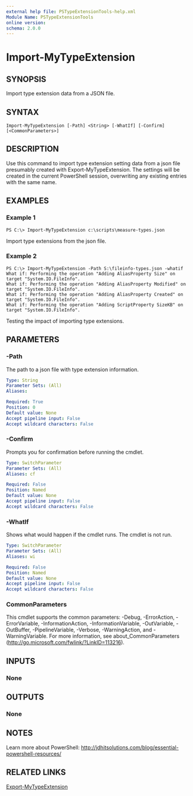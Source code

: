```yaml
---
external help file: PSTypeExtensionTools-help.xml
Module Name: PSTypeExtensionTools
online version: 
schema: 2.0.0
---
```


# Import-MyTypeExtension

## SYNOPSIS
Import type extension data from a JSON file.

## SYNTAX

```
Import-MyTypeExtension [-Path] <String> [-WhatIf] [-Confirm] [<CommonParameters>]
```

## DESCRIPTION
Use this command to import type extension setting data from a json file presumably created with Export-MyTypeExtension. The settings will be created in the current PowerShell session, overwriting any existing entries with the same name.

## EXAMPLES

### Example 1
```
PS C:\> Import-MyTypeExtension c:\scripts\measure-types.json
```

Import type extensions from the json file.

### Example 2
```
PS C:\> Import-MyTypeExtension -Path S:\fileinfo-types.json -whatif
What if: Performing the operation "Adding AliasProperty Size" on target "System.IO.FileInfo".
What if: Performing the operation "Adding AliasProperty Modified" on target "System.IO.FileInfo".
What if: Performing the operation "Adding AliasProperty Created" on target "System.IO.FileInfo".
What if: Performing the operation "Adding ScriptProperty SizeKB" on target "System.IO.FileInfo".
```
Testing the impact of importing type extensions.
## PARAMETERS

### -Path
The path to a json file with type extension information.

```yaml
Type: String
Parameter Sets: (All)
Aliases: 

Required: True
Position: 0
Default value: None
Accept pipeline input: False
Accept wildcard characters: False
```

### -Confirm
Prompts you for confirmation before running the cmdlet.

```yaml
Type: SwitchParameter
Parameter Sets: (All)
Aliases: cf

Required: False
Position: Named
Default value: None
Accept pipeline input: False
Accept wildcard characters: False
```

### -WhatIf
Shows what would happen if the cmdlet runs. The cmdlet is not run.

```yaml
Type: SwitchParameter
Parameter Sets: (All)
Aliases: wi

Required: False
Position: Named
Default value: None
Accept pipeline input: False
Accept wildcard characters: False
```

### CommonParameters
This cmdlet supports the common parameters: -Debug, -ErrorAction, -ErrorVariable, -InformationAction, -InformationVariable, -OutVariable, -OutBuffer, -PipelineVariable, -Verbose, -WarningAction, and -WarningVariable. For more information, see about_CommonParameters (http://go.microsoft.com/fwlink/?LinkID=113216).

## INPUTS

### None

## OUTPUTS

### None

## NOTES
Learn more about PowerShell: http://jdhitsolutions.com/blog/essential-powershell-resources/

## RELATED LINKS

[Export-MyTypeExtension]()
